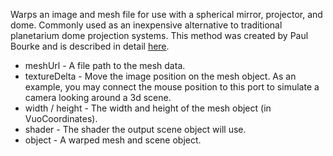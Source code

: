 Warps an image and mesh file for use with a spherical mirror, projector, and dome.  Commonly used as an inexpensive alternative to traditional planetarium dome projection systems.  This method was created by Paul Bourke and is described in detail [here](http://paulbourke.net/dome/warppatch/).

- meshUrl - A file path to the mesh data.
- textureDelta - Move the image position on the mesh object.  As an example, you may connect the mouse position to this port to simulate a camera looking around a 3d scene.
- width / height - The width and height of the mesh object (in VuoCoordinates).
- shader - The shader the output scene object will use.
- object - A warped mesh and scene object.
